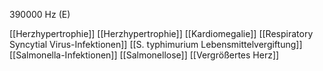 390000 Hz (E)

[[Herzhypertrophie]]
[[Herzhypertrophie]]
[[Kardiomegalie]]
[[Respiratory Syncytial Virus-Infektionen]]
[[S. typhimurium Lebensmittelvergiftung]]
[[Salmonella-Infektionen]]
[[Salmonellose]]
[[Vergrößertes Herz]]